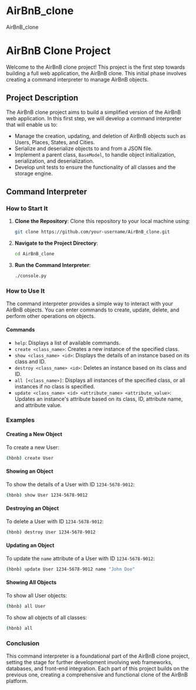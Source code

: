 # AirBnB_clone
AirBnB_clone
# AirBnB Clone Project

Welcome to the AirBnB clone project! This project is the first step towards building a full web application, the AirBnB clone. This initial phase involves creating a command interpreter to manage AirBnB objects.

## Project Description

The AirBnB clone project aims to build a simplified version of the AirBnB web application. In this first step, we will develop a command interpreter that will enable us to:

- Manage the creation, updating, and deletion of AirBnB objects such as Users, Places, States, and Cities.
- Serialize and deserialize objects to and from a JSON file.
- Implement a parent class, `BaseModel`, to handle object initialization, serialization, and deserialization.
- Develop unit tests to ensure the functionality of all classes and the storage engine.

## Command Interpreter

### How to Start It

1. **Clone the Repository**: Clone this repository to your local machine using:
   ```sh
   git clone https://github.com/your-username/AirBnB_clone.git
   ```
2. **Navigate to the Project Directory**:
   ```sh
   cd AirBnB_clone
   ```
3. **Run the Command Interpreter**:
   ```sh
   ./console.py
   ```

### How to Use It

The command interpreter provides a simple way to interact with your AirBnB objects. You can enter commands to create, update, delete, and perform other operations on objects.

#### Commands

- `help`: Displays a list of available commands.
- `create <class_name>`: Creates a new instance of the specified class.
- `show <class_name> <id>`: Displays the details of an instance based on its class and ID.
- `destroy <class_name> <id>`: Deletes an instance based on its class and ID.
- `all [<class_name>]`: Displays all instances of the specified class, or all instances if no class is specified.
- `update <class_name> <id> <attribute_name> <attribute_value>`: Updates an instance's attribute based on its class, ID, attribute name, and attribute value.

### Examples

#### Creating a New Object

To create a new User:
```sh
(hbnb) create User
```

#### Showing an Object

To show the details of a User with ID `1234-5678-9012`:
```sh
(hbnb) show User 1234-5678-9012
```

#### Destroying an Object

To delete a User with ID `1234-5678-9012`:
```sh
(hbnb) destroy User 1234-5678-9012
```

#### Updating an Object

To update the `name` attribute of a User with ID `1234-5678-9012`:
```sh
(hbnb) update User 1234-5678-9012 name "John Doe"
```

#### Showing All Objects

To show all User objects:
```sh
(hbnb) all User
```

To show all objects of all classes:
```sh
(hbnb) all
```

### Conclusion

This command interpreter is a foundational part of the AirBnB clone project, setting the stage for further development involving web frameworks, databases, and front-end integration. Each part of this project builds on the previous one, creating a comprehensive and functional clone of the AirBnB platform.
